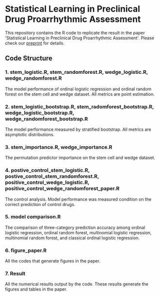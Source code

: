 # Statistical Learning in Preclinical Drug Proarrhythmic Assessment

This repository contains the R code to replicate the result in the paper 'Statistical Learning in Preclinical Drug Proarrhythmic Assessment'. Please check our [preprint](https://arxiv.org/abs/2108.00543) for details.

## Code Structure

### 1. stem_logistic.R, stem_randomforest.R, wedge_logistic.R, wedge_randomforest.R

The model performance of ordinal logistic regression and ordinal random forest on the stem cell and wedge dataset. All metrics are point estimation.

### 2. stem_logistic_bootstrap.R, stem_radomforest_bootstrap.R, wedge_logistic_bootstrap.R, wedge_randomforest_bootstrap.R

The model performance measured by stratified bootstrap. All metrics are asymptotic distributions.


### 3. stem_importance.R, wedge_importance.R

The permutation predictor importance on the stem cell and wedge dataset.

### 4. postive_control_stem_logistic.R, postive_control_stem_randomforest.R, positive_control_wedge_logistic.R, positive_control_wedge_randomforest_paper.R

The control analysis. Model performance was measured condition on the correct prediction of control drugs.

### 5. model comparison.R

The comparison of three-category prediction accuracy among ordinal logistic regression, ordinal random forest, multinomial logistic regression, multinomial random forest, and classical ordinal logistic regression.

### 6. figure_paper.R

All the codes that generate figures in the paper.

### 7. Result

All the numerical results output by the code. These results generate the figures and tables in the paper.
